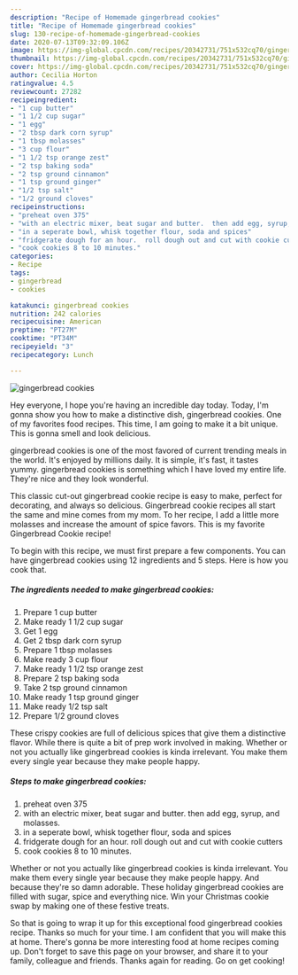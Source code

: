 ```yaml
---
description: "Recipe of Homemade gingerbread cookies"
title: "Recipe of Homemade gingerbread cookies"
slug: 130-recipe-of-homemade-gingerbread-cookies
date: 2020-07-13T09:32:09.106Z
image: https://img-global.cpcdn.com/recipes/20342731/751x532cq70/gingerbread-cookies-recipe-main-photo.jpg
thumbnail: https://img-global.cpcdn.com/recipes/20342731/751x532cq70/gingerbread-cookies-recipe-main-photo.jpg
cover: https://img-global.cpcdn.com/recipes/20342731/751x532cq70/gingerbread-cookies-recipe-main-photo.jpg
author: Cecilia Horton
ratingvalue: 4.5
reviewcount: 27282
recipeingredient:
- "1 cup butter"
- "1 1/2 cup sugar"
- "1 egg"
- "2 tbsp dark corn syrup"
- "1 tbsp molasses"
- "3 cup flour"
- "1 1/2 tsp orange zest"
- "2 tsp baking soda"
- "2 tsp ground cinnamon"
- "1 tsp ground ginger"
- "1/2 tsp salt"
- "1/2 ground cloves"
recipeinstructions:
- "preheat oven 375"
- "with an electric mixer, beat sugar and butter.  then add egg, syrup, and molasses."
- "in a seperate bowl, whisk together flour, soda and spices"
- "fridgerate dough for an hour.  roll dough out and cut with cookie cutters"
- "cook cookies 8 to 10 minutes."
categories:
- Recipe
tags:
- gingerbread
- cookies

katakunci: gingerbread cookies 
nutrition: 242 calories
recipecuisine: American
preptime: "PT27M"
cooktime: "PT34M"
recipeyield: "3"
recipecategory: Lunch

---
```



![gingerbread cookies](https://img-global.cpcdn.com/recipes/20342731/751x532cq70/gingerbread-cookies-recipe-main-photo.jpg)

Hey everyone, I hope you're having an incredible day today. Today, I'm gonna show you how to make a distinctive dish, gingerbread cookies. One of my favorites food recipes. This time, I am going to make it a bit unique. This is gonna smell and look delicious.

gingerbread cookies is one of the most favored of current trending meals in the world. It's enjoyed by millions daily. It is simple, it's fast, it tastes yummy. gingerbread cookies is something which I have loved my entire life. They're nice and they look wonderful.

This classic cut-out gingerbread cookie recipe is easy to make, perfect for decorating, and always so delicious. Gingerbread cookie recipes all start the same and mine comes from my mom. To her recipe, I add a little more molasses and increase the amount of spice favors. This is my favorite Gingerbread Cookie recipe!


To begin with this recipe, we must first prepare a few components. You can have gingerbread cookies using 12 ingredients and 5 steps. Here is how you cook that.

<!--inarticleads1-->

##### The ingredients needed to make gingerbread cookies:

1. Prepare 1 cup butter
1. Make ready 1 1/2 cup sugar
1. Get 1 egg
1. Get 2 tbsp dark corn syrup
1. Prepare 1 tbsp molasses
1. Make ready 3 cup flour
1. Make ready 1 1/2 tsp orange zest
1. Prepare 2 tsp baking soda
1. Take 2 tsp ground cinnamon
1. Make ready 1 tsp ground ginger
1. Make ready 1/2 tsp salt
1. Prepare 1/2 ground cloves


These crispy cookies are full of delicious spices that give them a distinctive flavor. While there is quite a bit of prep work involved in making. Whether or not you actually like gingerbread cookies is kinda irrelevant. You make them every single year because they make people happy. 

<!--inarticleads2-->

##### Steps to make gingerbread cookies:

1. preheat oven 375
1. with an electric mixer, beat sugar and butter.  then add egg, syrup, and molasses.
1. in a seperate bowl, whisk together flour, soda and spices
1. fridgerate dough for an hour.  roll dough out and cut with cookie cutters
1. cook cookies 8 to 10 minutes.


Whether or not you actually like gingerbread cookies is kinda irrelevant. You make them every single year because they make people happy. And because they&#39;re so damn adorable. These holiday gingerbread cookies are filled with sugar, spice and everything nice. Win your Christmas cookie swap by making one of these festive treats. 

So that is going to wrap it up for this exceptional food gingerbread cookies recipe. Thanks so much for your time. I am confident that you will make this at home. There's gonna be more interesting food at home recipes coming up. Don't forget to save this page on your browser, and share it to your family, colleague and friends. Thanks again for reading. Go on get cooking!
